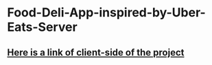 

# Food-Deli-App-inspired-by-Uber-Eats-Server


 ## [Here is a link of client-side of the project](https://github.com/DataRaj/Food-Deli-App-inspired-by-uber-eats-client)
